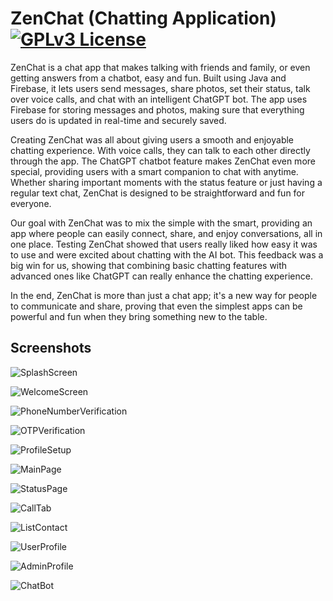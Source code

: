 
# ZenChat (Chatting Application) [![GPLv3 License](https://img.shields.io/badge/License-GPL%20v3-yellow.svg)](https://opensource.org/licenses/)

ZenChat is a chat app that makes talking with friends and family, or even getting 
answers from a chatbot, easy and fun. Built using Java and Firebase, it lets users send 
messages, share photos, set their status, talk over voice calls, and chat with an intelligent ChatGPT bot. The app uses Firebase for storing messages and photos, making sure that everything users do is updated in real-time and securely saved.

Creating ZenChat was all about giving users a smooth and enjoyable chatting 
experience. With voice calls, they can talk to each other directly through the app. The 
ChatGPT chatbot feature makes ZenChat even more special, providing users with a smart 
companion to chat with anytime. Whether sharing important moments with the status feature 
or just having a regular text chat, ZenChat is designed to be straightforward and fun for 
everyone.

Our goal with ZenChat was to mix the simple with the smart, providing an app where 
people can easily connect, share, and enjoy conversations, all in one place. Testing ZenChat showed that users really liked how easy it was to use and were excited about chatting with the AI bot. This feedback was a big win for us, showing that combining basic chatting features with advanced ones like ChatGPT can really enhance the chatting experience.

In the end, ZenChat is more than just a chat app; it's a new way for people to 
communicate and share, proving that even the simplest apps can be powerful and fun when 
they bring something new to the table.







## Screenshots

![SplashScreen](https://github.com/BasheerMohamed/ZenChat/assets/143797410/e9b93212-c1e3-4c02-b6f0-41ddff79149e)

![WelcomeScreen](https://github.com/BasheerMohamed/ZenChat/assets/143797410/a7d43c00-6f60-42fe-ad4d-d0aa9a235ee8) 

![PhoneNumberVerification](https://github.com/BasheerMohamed/ZenChat/assets/143797410/64d95ffb-6a9b-42cb-b2da-3998adf2f56d)

![OTPVerification](https://github.com/BasheerMohamed/ZenChat/assets/143797410/b6a7f283-83e1-400e-8b9c-250ed1e07492) 

![ProfileSetup](https://github.com/BasheerMohamed/ZenChat/assets/143797410/12123234-303d-424b-8318-35da02bf8535)

![MainPage](https://github.com/BasheerMohamed/ZenChat/assets/143797410/301abe59-d7a9-4cb3-8d6c-dc73dcb8a003)

![StatusPage](https://github.com/BasheerMohamed/ZenChat/assets/143797410/ff0b945e-0cba-4edb-9050-14991aad63cc)

![CallTab](https://github.com/BasheerMohamed/ZenChat/assets/143797410/62ef835f-3770-48a7-b468-6022906495e6)

![ListContact](https://github.com/BasheerMohamed/ZenChat/assets/143797410/b59f5966-3128-4431-9c8d-e82bc6b2f16a)

![UserProfile](https://github.com/BasheerMohamed/ZenChat/assets/143797410/df9641b9-a78f-448c-93fb-beef564d0222)

![AdminProfile](https://github.com/BasheerMohamed/ZenChat/assets/143797410/0f8bcfa2-d26c-45ea-82db-dbfc4c029b92)

![ChatBot](https://github.com/BasheerMohamed/ZenChat/assets/143797410/78949133-0e2e-4a06-b691-8297a3132553)
